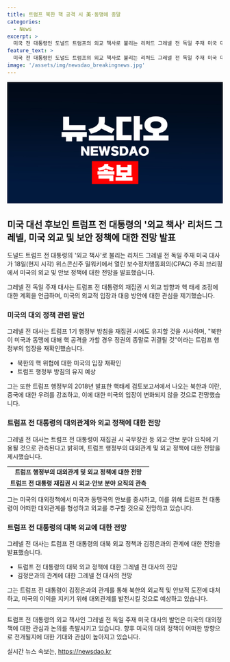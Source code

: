 ```yaml
---
title: 트럼프 북한 핵 공격 시 美·동맹에 종말
categories:
  - News
excerpt: >
  미국 전 대통령인 도널드 트럼프의 외교 책사로 불리는 리처드 그레넬 전 독일 주재 미국 대사가 미국의 외교 방향을 언급했다. 그는 미국이 어떤 상황에서도 외교를 통해 대응할 것이라고 밝혔으며, 북한의 핵 위협에 대한 대응과 관련해서 트럼프 행정부의 방침을 유지할 것이라고 언급했다. 또한, 트럼프가 김정은과의 관계를 언급하며, 외교를 통해 미국의 이익을 추구할 것이라고 전망했다.
feature_text: >
  미국 전 대통령인 도널드 트럼프의 외교 책사로 불리는 리처드 그레넬 전 독일 주재 미국 대사가 미국의 외교 방향을 언급했다. 그는 미국이 어떤 상황에서도 외교를 통해 대응할 것이라고 밝혔으며, 북한의 핵 위협에 대한 대응과 관련해서 트럼프 행정부의 방침을 유지할 것이라고 언급했다. 또한, 트럼프가 김정은과의 관계를 언급하며, 외교를 통해 미국의 이익을 추구할 것이라고 전망했다.
image: '/assets/img/newsdao_breakingnews.jpg'
---
```


<p><img src="/assets/img/newsdao_breakingnews.jpg" alt="bookingtag 속보" /></p>

<h2 data-ke-size="size26">미국 대선 후보인 트럼프 전 대통령의 '외교 책사' 리처드 그레넬, 미국 외교 및 보안 정책에 대한 전망 발표</h2>

<p>도널드 트럼프 전 대통령의 '외교 책사'로 불리는 리처드 그레넬 전 독일 주재 미국 대사가 18일(현지 시각) 위스콘신주 밀워키에서 열린 보수정치행동회의(CPAC) 주최 브리핑에서 미국의 외교 및 안보 정책에 대한 전망을 발표했습니다.</p>

<p data-ke-size="size16">그레넬 전 독일 주재 대사는 트럼프 전 대통령의 재집권 시 외교 방향과 핵 태세 조정에 대한 계획을 언급하며, 미국의 외교적 입장과 대응 방안에 대한 관심을 제기했습니다.</p>

<h3 data-ke-size="size21">미국의 대외 정책 관련 발언</h3>

<p>그레넬 전 대사는 트럼프 1기 행정부 방침을 재집권 시에도 유지할 것을 시사하며, "북한이 미국과 동맹에 대해 핵 공격을 가할 경우 정권의 종말로 귀결될 것"이라는 트럼프 행정부의 입장을 재확인했습니다.</p>

<ul>
    <li>북한의 핵 위협에 대한 미국의 입장 재확인</li>
    <li>트럼프 행정부 방침의 유지 예상</li>
</ul>

<p data-ke-size="size16">그는 또한 트럼프 행정부의 2018년 발표한 핵태세 검토보고서에서 나오는 북한과 이란, 중국에 대한 우려를 강조하고, 이에 대한 미국의 입장이 변화되지 않을 것으로 전망했습니다.</p>

<h3 data-ke-size="size21">트럼프 전 대통령의 대외관계와 외교 정책에 대한 전망</h3>

<p>그레넬 전 대사는 트럼프 전 대통령이 재집권 시 국무장관 등 외교·안보 분야 요직에 기용될 것으로 관측된다고 밝히며, 트럼프 행정부의 대외관계 및 외교 정책에 대한 전망을 제시했습니다.</p>

<table>
    <tr>
        <td style="text-align: center; height: 17px;"><b>트럼프 행정부의 대외관계 및 외교 정책에 대한 전망</b></td>
    </tr>
    <tr>
        <td style="text-align: center; height: 17px;"><b>트럼프 전 대통령 재집권 시 외교·안보 분야 요직의 관측</b></td>
    </tr>
</table>

<p data-ke-size="size16">그는 미국의 대외정책에서 미국과 동맹국의 안보를 중시하고, 이를 위해 트럼프 전 대통령이 어떠한 대외관계를 형성하고 외교를 추구할 것으로 전망하고 있습니다.</p>

<h3 data-ke-size="size21">트럼프 전 대통령의 대북 외교에 대한 전망</h3>

<p>그레넬 전 대사는 트럼프 전 대통령의 대북 외교 정책과 김정은과의 관계에 대한 전망을 발표했습니다.</p>

<ul>
    <li>트럼프 전 대통령의 대북 외교 정책에 대한 그레넬 전 대사의 전망</li>
    <li>김정은과의 관계에 대한 그레넬 전 대사의 전망</li>
</ul>

<p data-ke-size="size16">그는 트럼프 전 대통령이 김정은과의 관계를 통해 북한의 외교적 및 안보적 도전에 대처하고, 미국의 이익을 지키기 위해 대외관계를 발전시킬 것으로 예상하고 있습니다.</p>

<hr>

<p data-ke-size="size16">트럼프 전 대통령의 외교 책사인 그레넬 전 독일 주재 미국 대사의 발언은 미국의 대외정책에 대한 관심과 논의를 촉발시키고 있습니다. 향후 미국의 대외 정책이 어떠한 방향으로 전개될지에 대한 기대와 관심이 높아지고 있습니다.</p>
실시간 뉴스 속보는, <a href="https://newsdao.kr" rel="dofollow">https://newsdao.kr</a>


